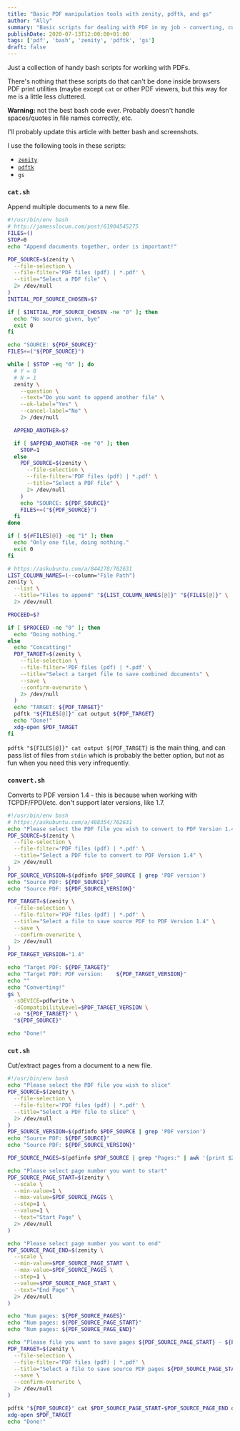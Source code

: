 ```yaml
---
title: "Basic PDF manipulation tools with zenity, pdftk, and gs"
author: "Ally"
summary: "Basic scripts for dealing with PDF in my job - converting, cutting and catting."
publishDate: 2020-07-13T12:00:00+01:00
tags: ['pdf', 'bash', 'zenity', 'pdftk', 'gs']
draft: false
---
```


Just a collection of handy bash scripts for working with PDFs.

There's nothing that these scripts do that can't be done inside browsers PDF print utilities (maybe except `cat` or other PDF viewers, but this way for me is a little less cluttered.

**Warning:** not the best bash code ever. Probably doesn't handle spaces/quotes in file names correctly, etc.

I'll probably update this article with better bash and screenshots.

I use the following tools in these scripts:

* [`zenity`](https://linuxconfig.org/how-to-use-graphical-widgets-in-bash-scripts-with-zenity)
* [`pdftk`](https://linuxhint.com/install_pdftk_ubuntu/)
* `gs`

### `cat.sh`

Append multiple documents to a new file.

```bash
#!/usr/bin/env bash
# http://jamesslocum.com/post/61904545275
FILES=()
STOP=0
echo "Append documents together, order is important!"

PDF_SOURCE=$(zenity \
  --file-selection \
  --file-filter='PDF files (pdf) | *.pdf' \
  --title="Select a PDF file" \
  2> /dev/null
)
INITIAL_PDF_SOURCE_CHOSEN=$?

if [ $INITIAL_PDF_SOURCE_CHOSEN -ne "0" ]; then
  echo "No source given, bye"
  exit 0
fi

echo "SOURCE: ${PDF_SOURCE}"
FILES+=("${PDF_SOURCE}")

while [ $STOP -eq "0" ]; do
  # Y = 0
  # N = 1
  zenity \
    --question \
    --text="Do you want to append another file" \
    --ok-label="Yes" \
    --cancel-label="No" \
    2> /dev/null

  APPEND_ANOTHER=$?

  if [ $APPEND_ANOTHER -ne "0" ]; then
    STOP=1
  else
    PDF_SOURCE=$(zenity \
      --file-selection \
      --file-filter='PDF files (pdf) | *.pdf' \
      --title="Select a PDF file" \
      2> /dev/null
    )
    echo "SOURCE: ${PDF_SOURCE}"
    FILES+=("${PDF_SOURCE}")
  fi
done

if [ ${#FILES[@]} -eq "1" ]; then
  echo "Only one file, doing nothing."
  exit 0
fi

# https://askubuntu.com/a/844278/762631
LIST_COLUMN_NAMES=(--column="File Path")
zenity \
  --list \
  --title="Files to append" "${LIST_COLUMN_NAMES[@]}" "${FILES[@]}" \
  2> /dev/null

PROCEED=$?

if [ $PROCEED -ne "0" ]; then
  echo "Doing nothing."
else
  echo "Concatting!"
  PDF_TARGET=$(zenity \
    --file-selection \
    --file-filter='PDF files (pdf) | *.pdf' \
    --title="Select a target file to save combined documents" \
    --save \
    --confirm-overwrite \
    2> /dev/null
  )
  echo "TARGET: ${PDF_TARGET}"
  pdftk "${FILES[@]}" cat output ${PDF_TARGET}
  echo "Done!"
  xdg-open $PDF_TARGET
fi
```

`pdftk "${FILES[@]}" cat output ${PDF_TARGET}` is the main thing, and can pass list of files from `stdin` which is probably the better option, but not as fun when you need this very infrequently.

### `convert.sh`

Converts to PDF version 1.4 - this is because when working with TCPDF/FPDI/etc. don't support later versions, like 1.7.

```bash
#!/usr/bin/env bash
# https://askubuntu.com/a/488354/762631
echo "Please select the PDF file you wish to convert to PDF Version 1.4"
PDF_SOURCE=$(zenity \
  --file-selection \
  --file-filter='PDF files (pdf) | *.pdf' \
  --title="Select a PDF file to convert to PDF Version 1.4" \
  2> /dev/null
)
PDF_SOURCE_VERSION=$(pdfinfo $PDF_SOURCE | grep 'PDF version')
echo "Source PDF: ${PDF_SOURCE}"
echo "Source PDF: ${PDF_SOURCE_VERSION}"

PDF_TARGET=$(zenity \
  --file-selection \
  --file-filter='PDF files (pdf) | *.pdf' \
  --title="Select a file to save source PDF to PDF Version 1.4" \
  --save \
  --confirm-overwrite \
  2> /dev/null
)
PDF_TARGET_VERSION="1.4"

echo "Target PDF: ${PDF_TARGET}"
echo "Target PDF: PDF version:    ${PDF_TARGET_VERSION}"
echo ""
echo "Converting!"
gs \
  -sDEVICE=pdfwrite \
  -dCompatibilityLevel=$PDF_TARGET_VERSION \
  -o "${PDF_TARGET}" \
  "${PDF_SOURCE}"

echo "Done!"
```
### `cut.sh`

Cut/extract pages from a document to a new file.

```bash
#!/usr/bin/env bash
echo "Please select the PDF file you wish to slice"
PDF_SOURCE=$(zenity \
  --file-selection \
  --file-filter='PDF files (pdf) | *.pdf' \
  --title="Select a PDF file to slice" \
  2> /dev/null
)
PDF_SOURCE_VERSION=$(pdfinfo $PDF_SOURCE | grep 'PDF version')
echo "Source PDF: ${PDF_SOURCE}"
echo "Source PDF: ${PDF_SOURCE_VERSION}"

PDF_SOURCE_PAGES=$(pdfinfo $PDF_SOURCE | grep "Pages:" | awk '{print $2}')

echo "Please select page number you want to start"
PDF_SOURCE_PAGE_START=$(zenity \
  --scale \
  --min-value=1 \
  --max-value=$PDF_SOURCE_PAGES \
  --step=1 \
  --value=1 \
  --text="Start Page" \
  2> /dev/null
)

echo "Please select page number you want to end"
PDF_SOURCE_PAGE_END=$(zenity \
  --scale \
  --min-value=$PDF_SOURCE_PAGE_START \
  --max-value=$PDF_SOURCE_PAGES \
  --step=1 \
  --value=$PDF_SOURCE_PAGE_START \
  --text="End Page" \
  2> /dev/null
)

echo "Num pages: ${PDF_SOURCE_PAGES}"
echo "Num pages: ${PDF_SOURCE_PAGE_START}"
echo "Num pages: ${PDF_SOURCE_PAGE_END}"

echo "Please file you want to save pages ${PDF_SOURCE_PAGE_START} - ${PDF_SOURCE_PAGE_END}"
PDF_TARGET=$(zenity \
  --file-selection \
  --file-filter='PDF files (pdf) | *.pdf' \
  --title="Select a file to save source PDF pages ${PDF_SOURCE_PAGE_START} - ${PDF_SOURCE_PAGE_END}" \
  --save \
  --confirm-overwrite \
  2> /dev/null
)

pdftk "${PDF_SOURCE}" cat $PDF_SOURCE_PAGE_START-$PDF_SOURCE_PAGE_END output $PDF_TARGET 
xdg-open $PDF_TARGET
echo "Done!"
```
